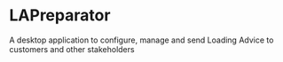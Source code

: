 # LAPreparator
A desktop application to configure, manage and send Loading Advice to customers and other stakeholders
